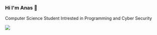 ### Hi I'm Anas 👋

Computer Science Student Intrested in Programming and Cyber Security

![](https://komarev.com/ghpvc/?username=7imye&color=blue)
